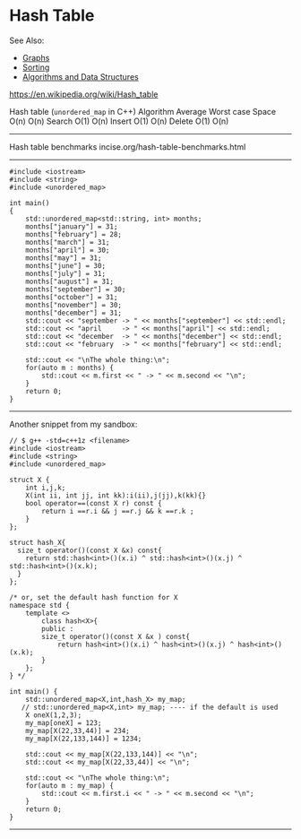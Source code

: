 # Hash Table

See Also:

  - [Graphs](Graphs.md)
  - [Sorting](Sorting.md)
  - [Algorithms and Data Structures](AlgorithmsDataStructures.md)

https://en.wikipedia.org/wiki/Hash_table

Hash table (`unordered_map` in C++)
Algorithm	Average	Worst case
Space		O(n)	O(n)
Search		O(1)	O(n)
Insert		O(1)	O(n)
Delete		O(1)	O(n)

---

Hash table benchmarks
incise.org/hash-table-benchmarks.html

---

    #include <iostream>
    #include <string>
    #include <unordered_map>
     
    int main()
    {
        std::unordered_map<std::string, int> months;
        months["january"] = 31;
        months["february"] = 28;
        months["march"] = 31;
        months["april"] = 30;
        months["may"] = 31;
        months["june"] = 30;
        months["july"] = 31;
        months["august"] = 31;
        months["september"] = 30;
        months["october"] = 31;
        months["november"] = 30;
        months["december"] = 31;
        std::cout << "september -> " << months["september"] << std::endl;
        std::cout << "april     -> " << months["april"] << std::endl;
        std::cout << "december  -> " << months["december"] << std::endl;
        std::cout << "february  -> " << months["february"] << std::endl;
        
        std::cout << "\nThe whole thing:\n";
        for(auto m : months) {
            std::cout << m.first << " -> " << m.second << "\n";
        }
        return 0;
    }
        
---

Another snippet from my sandbox:    
    
    // $ g++ -std=c++1z <filename> 
    #include <iostream>
    #include <string>
    #include <unordered_map>
    
    struct X {
        int i,j,k;
        X(int ii, int jj, int kk):i(ii),j(jj),k(kk){}
        bool operator==(const X r) const {
            return i ==r.i && j ==r.j && k ==r.k ;
        }
    };
    
    struct hash_X{
      size_t operator()(const X &x) const{
        return std::hash<int>()(x.i) ^ std::hash<int>()(x.j) ^ std::hash<int>()(x.k);
      }
    };
     
    /* or, set the default hash function for X
    namespace std {
        template <>
            class hash<X>{
            public :
            size_t operator()(const X &x ) const{
                return hash<int>()(x.i) ^ hash<int>()(x.j) ^ hash<int>()(x.k);
            }
        };
    } */
     
    int main() {
        std::unordered_map<X,int,hash_X> my_map;
       // std::unordered_map<X,int> my_map; ---- if the default is used
        X oneX(1,2,3);
        my_map[oneX] = 123;
        my_map[X(22,33,44)] = 234;
        my_map[X(22,133,144)] = 1234;
        
        std::cout << my_map[X(22,133,144)] << "\n";
        std::cout << my_map[X(22,33,44)] << "\n";
            
        std::cout << "\nThe whole thing:\n";
        for(auto m : my_map) {
            std::cout << m.first.i << " -> " << m.second << "\n";
        }
        return 0;
    }

---
